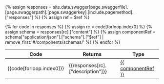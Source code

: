 {% assign responses = site.data.swagger[page.swaggerfile].[page.swaggerpath].[page.swaggerkey].[include.pagemethod].["responses"] %}
{% assign ref = $ref %}
<table>
    <thead>
        <tr>
            <th>Code</th> 
            <th>Returns</th>
            <th>Type</th>
        </tr>
    </thead>
    <tbody>
        {% for code in responses %}
            {% assign rc = code[forloop.index0] %}
            <td>{{code[forloop.index0]}}</td>
            <td>{{responses[rc].["description"]}}</td>
            {% assign schema = responses[rc].["content"] %}
            {% assign componentRef = schema["application/json"].["schema"].["$ref"] | remove_first:'#/components/schemas/' %}
            <td>
                <a href="userapi_components.html#{{ componentRef | downcase }}" >{{ componentRef }}</a>
            </td>        
        {% endfor %}      
    </tbody>
</table>
